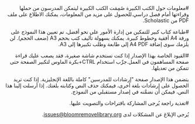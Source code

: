 <div dir="rtl">
#معلومات حول الكتب الكبيرة
صُمِمَت الكتب الكبيرة ليتمكن المدرسون من حملها وقراءتها أمام فصل دراسي.للحصول على مزيد من المعلومات، يمكنك الاطلاع على ملف PDF من Scholastic.

#طباعة كتاب كبير
للتمكين من إدارة الأمور على نحو أفضل، تم تعيين هذا النموذج على ورقة A4 أفقية وخطوط كبيرة.
يمكنك بسهولة تأليف كتب بحجم A3 (ضعف الحجم).
لن يلزمك سوى إضافة A4 PDF إلى طابعة وطلب تكبيرها إلى A3.

#القيود الخاصة بهذا الإصدار
إذا كنت تستخدم شاشة صغيرة، فقد يصعب عليك قراءة صفحة المساهمون في العمل.جرِّب استخدام CTRL+بكرة الماوس لتكبير الصفحة حتى تتمكن من تعديلها.

يتضمن هذا الإصدار صفحة "إرشادات للمدرسين" كاملة باللغة الإنجليزية.
إذا كنت تريد الحصول على إرشادات بلغة أخرى، فيمكنك حذف النص وكتابته بلغتك.
إذا أرسلت إلينا هذا النص، فيمكن أن نضمَّنه في إصدار مستقبلي من النموذج.

#تغذية راجعة
يُرجى المشاركة باقتراحات والتصويت عليها.

يُرجى الإبلاغ عن المشكلات لدى  [issues@bloomremovelibrary.org](mailto:issues@bloomremovelibrary.org?subject=Big&nbsp;Book&nbsp;Problem).
